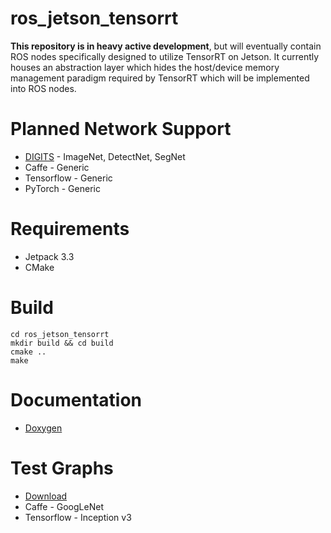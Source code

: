 # ros_jetson_tensorrt
**This repository is in heavy active development**, but will eventually contain ROS nodes specifically designed to utilize TensorRT on Jetson. It currently houses an abstraction layer which hides the host/device memory management paradigm required by TensorRT which will be implemented into ROS nodes.

# Planned Network Support
- [DIGITS][digits] - ImageNet, DetectNet, SegNet
- Caffe - Generic
- Tensorflow - Generic
- PyTorch - Generic

# Requirements
- Jetpack 3.3
- CMake

# Build
```
cd ros_jetson_tensorrt
mkdir build && cd build
cmake ..
make
```

# Documentation
- [Doxygen][docs]

# Test Graphs
- [Download][test_graphs]
- Caffe - GoogLeNet
- Tensorflow - Inception v3

[digits]: https://github.com/NVIDIA/DIGITS
[docs]: https://csvance.github.io/ros_jetson_tensorrt/
[test_graphs]: https://www.dropbox.com/s/t4mso4qwa64dsh7/models.zip?dl=0
